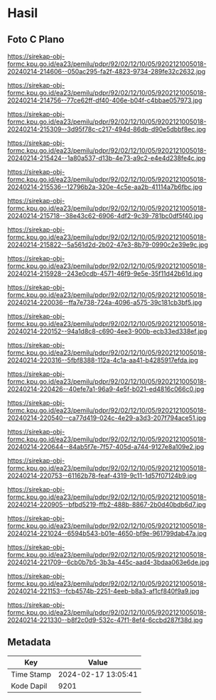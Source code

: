 # Hasil

## Foto C Plano

https://sirekap-obj-formc.kpu.go.id/ea23/pemilu/pdpr/92/02/12/10/05/9202121005018-20240214-214606--050ac295-fa2f-4823-9734-289fe32c2632.jpg

https://sirekap-obj-formc.kpu.go.id/ea23/pemilu/pdpr/92/02/12/10/05/9202121005018-20240214-214756--77ce62ff-df40-406e-b04f-c4bbae057973.jpg

https://sirekap-obj-formc.kpu.go.id/ea23/pemilu/pdpr/92/02/12/10/05/9202121005018-20240214-215309--3d95f78c-c217-494d-86db-d90e5dbbf8ec.jpg

https://sirekap-obj-formc.kpu.go.id/ea23/pemilu/pdpr/92/02/12/10/05/9202121005018-20240214-215424--1a80a537-d13b-4e73-a9c2-e4e4d238fe4c.jpg

https://sirekap-obj-formc.kpu.go.id/ea23/pemilu/pdpr/92/02/12/10/05/9202121005018-20240214-215536--12796b2a-320e-4c5e-aa2b-41114a7b6fbc.jpg

https://sirekap-obj-formc.kpu.go.id/ea23/pemilu/pdpr/92/02/12/10/05/9202121005018-20240214-215718--38e43c62-6906-4df2-9c39-781bc0df5f40.jpg

https://sirekap-obj-formc.kpu.go.id/ea23/pemilu/pdpr/92/02/12/10/05/9202121005018-20240214-215822--5a561d2d-2b02-47e3-8b79-0990c2e39e9c.jpg

https://sirekap-obj-formc.kpu.go.id/ea23/pemilu/pdpr/92/02/12/10/05/9202121005018-20240214-215928--243e0cdb-4571-46f9-9e5e-35f11d42b61d.jpg

https://sirekap-obj-formc.kpu.go.id/ea23/pemilu/pdpr/92/02/12/10/05/9202121005018-20240214-220036--ffa7e738-724a-4096-a575-39c181cb3bf5.jpg

https://sirekap-obj-formc.kpu.go.id/ea23/pemilu/pdpr/92/02/12/10/05/9202121005018-20240214-220152--94a1d8c8-c690-4ee3-900b-ecb33ed338ef.jpg

https://sirekap-obj-formc.kpu.go.id/ea23/pemilu/pdpr/92/02/12/10/05/9202121005018-20240214-220316--5fbf8388-112a-4c1a-aa41-b4285917efda.jpg

https://sirekap-obj-formc.kpu.go.id/ea23/pemilu/pdpr/92/02/12/10/05/9202121005018-20240214-220426--40efe7a1-96a9-4e5f-b021-ed4816c066c0.jpg

https://sirekap-obj-formc.kpu.go.id/ea23/pemilu/pdpr/92/02/12/10/05/9202121005018-20240214-220540--ca77d419-024c-4e29-a3d3-207f794ace51.jpg

https://sirekap-obj-formc.kpu.go.id/ea23/pemilu/pdpr/92/02/12/10/05/9202121005018-20240214-220644--84ab5f7e-7f57-405d-a744-9127e8a109e2.jpg

https://sirekap-obj-formc.kpu.go.id/ea23/pemilu/pdpr/92/02/12/10/05/9202121005018-20240214-220753--61162b78-feaf-4319-9c11-1d57f07124b9.jpg

https://sirekap-obj-formc.kpu.go.id/ea23/pemilu/pdpr/92/02/12/10/05/9202121005018-20240214-220905--bfbd5219-ffb2-488b-8867-2b0d40bdb6d7.jpg

https://sirekap-obj-formc.kpu.go.id/ea23/pemilu/pdpr/92/02/12/10/05/9202121005018-20240214-221024--6594b543-b01e-4650-bf9e-961799dab47a.jpg

https://sirekap-obj-formc.kpu.go.id/ea23/pemilu/pdpr/92/02/12/10/05/9202121005018-20240214-221709--6cb0b7b5-3b3a-445c-aad4-3bdaa063e6de.jpg

https://sirekap-obj-formc.kpu.go.id/ea23/pemilu/pdpr/92/02/12/10/05/9202121005018-20240214-221153--fcb4574b-2251-4eeb-b8a3-af1cf840f9a9.jpg

https://sirekap-obj-formc.kpu.go.id/ea23/pemilu/pdpr/92/02/12/10/05/9202121005018-20240214-221330--b8f2c0d9-532c-47f1-8ef4-6ccbd287f38d.jpg


## Metadata

| Key        | Value               |
| ---------- | ------------------- |
| Time Stamp | 2024-02-17 13:05:41 |
| Kode Dapil | 9201                |



